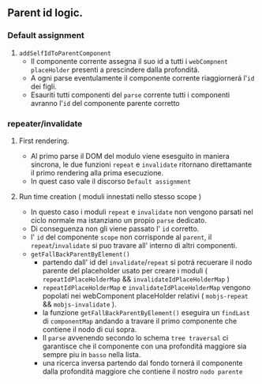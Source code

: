 ## Parent id logic.

### Default assignment

1. `addSelfIdToParentComponent`
    - Il componente corrente assegna il suo id a tutti i `webCompnent` `placeHolder` presenti a prescindere dalla profonditá.
    - A ogni parse eventulamente il componente corrente riaggiornerá l'`id` dei figli.
    - Esauriti tutti componenti del `parse` corrente tutti i componenti avranno l'`id` del componente parente corretto

### repeater/invalidate

1. First rendering.

    - Al primo parse il DOM del modulo viene esesguito in maniera sincrona, le due funzioni `repeat` e `invalidate` ritornano direttamante il primo rendering alla prima esecuzione.
    - In quest caso vale il discorso `Default assignment`

2. Run time creation ( moduli innestati nello stesso scope )
    - In questo caso i moduli `repeat` e `invalidate` non vengono parsati nel ciclo normale ma istanziano un propio `parse` dedicato.
    - Di conseguenza non gli viene passato l' `id` corretto.
    - l' `id` del componente `scope` non corrisponde al `parent`, il `repeat`/`invalidate` si puo travare all' interno di altri componenti.
    - `getFallBackParentByElement()`
        - partendo dall' id del `invalidate`/`repeat` si potrá recuerare il nodo parente del placeholder usato per creare i moduli ( `repeatIdPlaceHolderMap` && `invalidateIdPlaceHolderMap` )
        - `repeatIdPlaceHolderMap` e `invalidateIdPlaceHolderMap` vengono popolati nei webComponent placeHolder relativi ( `mobjs-repeat` && `mobjs-invalidate` ).
        - la funzione `getFallBackParentByElement()` eseguira un `findLast` di `componentMap` andando a travare il primo componente che contiene il nodo di cui sopra.
        - Il `parse` avvenendo secondo lo schema `tree traversal` ci garantisce che il componente con una profonditá maggiore sia sempre piu in `basso` nella lista.
        - una ricerca inversa partendo dal fondo tornerá il componente dalla profonditá maggiore che contiene il nostro `nodo parente`
